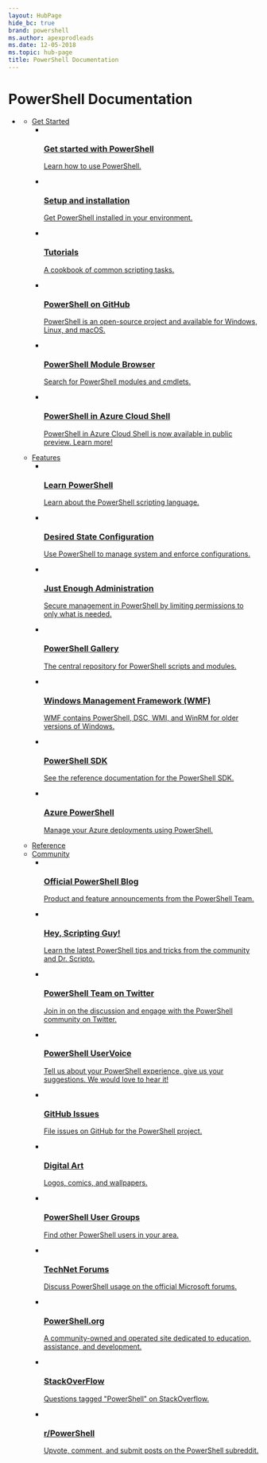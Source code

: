 ```yaml
---
layout: HubPage
hide_bc: true
brand: powershell
ms.author: apexprodleads
ms.date: 12-05-2018
ms.topic: hub-page
title: PowerShell Documentation
---
```

<div id="main" class="v2">
<div class="container">
  <h1>PowerShell Documentation</h1>
  <ul class="pivots">
    <li>
      <a href="#main"></a>
      <ul id="main">
        <li>
          <a data-default="true" href="#getstarted">Get Started</a>
          <ul id="getstarted" class="cardsC">
            <li>
              <a href="/powershell/scripting/overview">
              <div class="cardSize">
                <div class="cardPadding">
                  <div class="card">
                    <div class="cardImageOuter">
                      <div class="cardImage bgdAccent1">
                        <img src="https://docs.microsoft.com/media/hubs/powershell/powershell-get-started-windows.svg" alt="" />
                      </div>
                    </div>
                    <div class="cardText">
                      <h3>Get started with PowerShell</h3>
                      <p>Learn how to use PowerShell.</p>
                    </div>
                  </div>
                </div>
              </div>
              </a>
            </li>
            <li>
              <a href="/powershell/scripting/install/installing-powershell">
              <div class="cardSize">
                <div class="cardPadding">
                  <div class="card">
                    <div class="cardImageOuter">
                      <div class="cardImage bgdAccent1">
                        <img src="https://docs.microsoft.com/media/hubs/powershell/powershell-get-started-setup.svg" alt="" />
                      </div>
                    </div>
                    <div class="cardText">
                      <h3>Setup and installation</h3>
                      <p>Get PowerShell installed in your environment.</p>
                    </div>
                  </div>
                </div>
              </div>
              </a>
            </li>
            <li>
              <a href="/powershell/scripting/samples/sample-scripts-for-administration">
              <div class="cardSize">
                <div class="cardPadding">
                  <div class="card">
                    <div class="cardImageOuter">
                      <div class="cardImage bgdAccent1">
                        <img src="https://docs.microsoft.com/media/hubs/powershell/powershell-get-started-tutorials.svg" alt="" />
                      </div>
                    </div>
                    <div class="cardText">
                      <h3>Tutorials</h3>
                      <p>A cookbook of common scripting tasks.</p>
                    </div>
                  </div>
                </div>
              </div>
              </a>
            </li>
            <li>
              <a href="https://github.com/PowerShell/PowerShell">
              <div class="cardSize">
                <div class="cardPadding">
                  <div class="card">
                    <div class="cardImageOuter">
                      <div class="cardImage bgdAccent1">
                        <img src="https://docs.microsoft.com/media/hubs/powershell/powershell-get-started-github.svg" alt="" />
                      </div>
                    </div>
                    <div class="cardText">
                      <h3>PowerShell on GitHub</h3>
                      <p>PowerShell is an open-source project and available for Windows, Linux, and macOS.</p>
                    </div>
                  </div>
                </div>
              </div>
              </a>
            </li>
            <li>
              <a href="/powershell/module/">
              <div class="cardSize">
                <div class="cardPadding">
                  <div class="card">
                    <div class="cardImageOuter">
                      <div class="cardImage bgdAccent1">
                        <img src="https://docs.microsoft.com/media/hubs/powershell/powershell-get-started-module-browser.svg" alt="" />
                      </div>
                    </div>
                    <div class="cardText">
                      <h3>PowerShell Module Browser</h3>
                      <p>Search for PowerShell modules and cmdlets.</p>
                    </div>
                  </div>
                </div>
              </div>
              </a>
            </li>
            <li>
              <a href="https://aka.ms/cloudshell/powershell-docs">
              <div class="cardSize">
                <div class="cardPadding">
                  <div class="card">
                    <div class="cardImageOuter">
                      <div class="cardImage bgdAccent1">
                        <img src="https://docs.microsoft.com/media/landing/powershell/powershell-get-started-azure-cloud-shell.svg" alt="" />
                      </div>
                    </div>
                    <div class="cardText">
                      <h3>PowerShell in Azure Cloud Shell</h3>
                      <p>PowerShell in Azure Cloud Shell is now available in public preview. Learn more!</p>
                    </div>
                  </div>
                </div>
              </div>
              </a>
            </li>
          </ul>
        </li>
        <li>
          <a href="#features">Features</a>
          <ul id="features" class="cardsC">
            <li>
              <a href="/powershell/scripting/learn/understanding-important-windows-powershell-concepts">
              <div class="cardSize">
                <div class="cardPadding">
                  <div class="card">
                    <div class="cardImageOuter">
                      <div class="cardImage bgdAccent1">
                        <img src="https://docs.microsoft.com/media/hubs/powershell/powershell-features-windows.svg" alt="" />
                      </div>
                    </div>
                    <div class="cardText">
                      <h3>Learn PowerShell</h3>
                      <p>Learn about the PowerShell scripting language.</p>
                    </div>
                  </div>
                </div>
              </div>
              </a>
            </li>
            <li>
              <a href="/powershell/dsc/overview">
              <div class="cardSize">
                <div class="cardPadding">
                  <div class="card">
                    <div class="cardImageOuter">
                      <div class="cardImage bgdAccent1">
                        <img src="https://docs.microsoft.com/media/hubs/powershell/powershell-features-configuration.svg" alt="" />
                      </div>
                    </div>
                    <div class="cardText">
                      <h3>Desired State Configuration</h3>
                      <p>Use PowerShell to manage system and enforce configurations.</p>
                    </div>
                  </div>
                </div>
              </div>
              </a>
            </li>
            <li>
              <a href="/powershell/jea/overview">
              <div class="cardSize">
                <div class="cardPadding">
                  <div class="card">
                    <div class="cardImageOuter">
                      <div class="cardImage bgdAccent1">
                        <img src="https://docs.microsoft.com/media/hubs/powershell/powershell-features-administration.svg" alt="" />
                      </div>
                    </div>
                    <div class="cardText">
                      <h3>Just Enough Administration</h3>
                      <p>Secure management in PowerShell by limiting permissions to only what is needed.</p>
                    </div>
                  </div>
                </div>
              </div>
              </a>
            </li>
            <li>
              <a href="/powershell/gallery/overview">
              <div class="cardSize">
                <div class="cardPadding">
                  <div class="card">
                    <div class="cardImageOuter">
                      <div class="cardImage bgdAccent1">
                        <img src="https://docs.microsoft.com/media/hubs/powershell/powershell-features-gallery.svg" alt="" />
                      </div>
                    </div>
                    <div class="cardText">
                      <h3>PowerShell Gallery</h3>
                      <p>The central repository for PowerShell scripts and modules.</p>
                    </div>
                  </div>
                </div>
              </div>
              </a>
            </li>
            <li>
              <a href="/powershell/wmf/">
              <div class="cardSize">
                <div class="cardPadding">
                  <div class="card">
                    <div class="cardImageOuter">
                      <div class="cardImage bgdAccent1">
                        <img src="https://docs.microsoft.com/media/hubs/powershell/powershell-get-started-wmf.svg" alt="" />
                      </div>
                    </div>
                    <div class="cardText">
                      <h3>Windows Management Framework (WMF)</h3>
                      <p>WMF contains PowerShell, DSC, WMI, and WinRM for older versions of Windows.</p>
                    </div>
                  </div>
                </div>
              </div>
              </a>
            </li>
            <li>
              <a href="/powershell/developer">
              <div class="cardSize">
                <div class="cardPadding">
                  <div class="card">
                    <div class="cardImageOuter">
                      <div class="cardImage bgdAccent1">
                        <img src="https://docs.microsoft.com/media/hubs/visualstudio/toolsets-net-cross-platform.svg" alt="" />
                      </div>
                    </div>
                    <div class="cardText">
                      <h3>PowerShell SDK</h3>
                      <p>See the reference documentation for the PowerShell SDK.</p>
                    </div>
                  </div>
                </div>
              </div>
              </a>
            </li>
            <li>
              <a href="/powershell/azure/overview">
              <div class="cardSize">
                <div class="cardPadding">
                  <div class="card">
                    <div class="cardImageOuter">
                      <div class="cardImage bgdAccent1">
                        <img src="https://docs.microsoft.com/media/hubs/powershell/powershell-features-azure.svg" alt="" />
                      </div>
                    </div>
                    <div class="cardText">
                      <h3>Azure PowerShell</h3>
                      <p>Manage your Azure deployments using PowerShell.</p>
                    </div>
                  </div>
                </div>
              </div>
              </a>
            </li>
          </ul>
        </li>
        <li>
          <a href="/powershell/scripting/overview">Reference</a>
        </li>
        <li>
          <a href="#community">Community</a>
          <ul id="community" class="cardsF">
            <li>
              <a href="https://devblogs.microsoft.com/powershell/">
              <div class="cardSize">
                <div class="cardPadding">
                  <div class="card">
                    <div class="cardImageOuter">
                      <div class="cardImage">
                        <img src="https://docs.microsoft.com/media/common/i_blog.svg" alt="" />
                      </div>
                    </div>
                    <div class="cardText">
                      <h3>Official PowerShell Blog</h3>
                      <p>Product and feature announcements from the PowerShell Team.</p>
                    </div>
                  </div>
                </div>
              </div>
              </a>
            </li>
            <li>
              <a href="https://devblogs.microsoft.com/scripting/">
              <div class="cardSize">
                <div class="cardPadding">
                  <div class="card">
                    <div class="cardImageOuter">
                      <div class="cardImage">
                        <img src="https://docs.microsoft.com/media/common/i_blog.svg" alt="" />
                      </div>
                    </div>
                    <div class="cardText">
                      <h3>Hey, Scripting Guy!</h3>
                      <p>Learn the latest PowerShell tips and tricks from the community and Dr. Scripto.</p>
                    </div>
                  </div>
                </div>
              </div>
              </a>
            </li>
            <li>
              <a href="https://twitter.com/PowerShell_Team">
              <div class="cardSize">
                <div class="cardPadding">
                  <div class="card">
                    <div class="cardImageOuter">
                      <div class="cardImage">
                        <img src="https://docs.microsoft.com/media/hubs/powershell/logo_twitter.svg" alt="" />
                      </div>
                    </div>
                    <div class="cardText">
                      <h3>PowerShell Team on Twitter</h3>
                      <p>Join in on the discussion and engage with the PowerShell community on Twitter.</p>
                    </div>
                  </div>
                </div>
              </div>
              </a>
            </li>
            <li>
              <a href="https://windowsserver.uservoice.com/forums/301869-powershell">
              <div class="cardSize">
                <div class="cardPadding">
                  <div class="card">
                    <div class="cardImageOuter">
                      <div class="cardImage">
                        <img src="https://docs.microsoft.com/media/common/i_feedback.svg" alt="" />
                      </div>
                    </div>
                    <div class="cardText">
                      <h3>PowerShell UserVoice</h3>
                      <p>Tell us about your PowerShell experience, give us your suggestions. We would love to hear it!</p>
                    </div>
                  </div>
                </div>
              </div>
              </a>
            </li>
            <li>
              <a href="https://github.com/powershell/powershell/issues">
              <div class="cardSize">
                <div class="cardPadding">
                  <div class="card">
                    <div class="cardImageOuter">
                      <div class="cardImage">
                        <img src="https://docs.microsoft.com/media/hubs/powershell/i_bug.svg" alt="" />
                      </div>
                    </div>
                    <div class="cardText">
                      <h3>GitHub Issues</h3>
                      <p>File issues on GitHub for the PowerShell project.</p>
                    </div>
                  </div>
                </div>
              </div>
              </a>
            </li>
            <li>
              <a href="/powershell/digital-art">
              <div class="cardSize">
                <div class="cardPadding">
                  <div class="card">
                    <div class="cardImageOuter">
                      <div class="cardImage">
                        <img src="https://docs.microsoft.com/media/hubs/powershell/i_digital-art.svg" alt="" />
                      </div>
                    </div>
                    <div class="cardText">
                      <h3>Digital Art</h3>
                      <p>Logos, comics, and wallpapers.</p>
                    </div>
                  </div>
                </div>
              </div>
              </a>
            </li>
            <li>
              <a href="https://aka.ms/psusergroup">
              <div class="cardSize">
                <div class="cardPadding">
                  <div class="card">
                    <div class="cardImageOuter">
                      <div class="cardImage">
                        <img src="https://docs.microsoft.com/media/hubs/powershell/i_group.svg" alt="" />
                      </div>
                    </div>
                    <div class="cardText">
                      <h3>PowerShell User Groups</h3>
                      <p>Find other PowerShell users in your area.</p>
                    </div>
                  </div>
                </div>
              </div>
              </a>
            </li>
            <li>
              <a href="https://social.technet.microsoft.com/forums/home?forum=winserverpowershell">
              <div class="cardSize">
                <div class="cardPadding">
                  <div class="card">
                    <div class="cardImageOuter">
                      <div class="cardImage">
                        <img src="https://docs.microsoft.com/media/hubs/powershell/i_blog.svg" alt="" />
                      </div>
                    </div>
                    <div class="cardText">
                      <h3>TechNet Forums</h3>
                      <p>Discuss PowerShell usage on the official Microsoft forums.</p>
                    </div>
                  </div>
                </div>
              </div>
              </a>
            </li>
            <li>
              <a href="https://powershell.org/">
              <div class="cardSize">
                <div class="cardPadding">
                  <div class="card">
                    <div class="cardImageOuter">
                      <div class="cardImage">
                        <img src="https://docs.microsoft.com/media/hubs/powershell/i_group-feedback.svg" alt="" />
                      </div>
                    </div>
                    <div class="cardText">
                      <h3>PowerShell.org</h3>
                      <p>A community-owned and operated site dedicated to education, assistance, and development.</p>
                    </div>
                  </div>
                </div>
              </div>
              </a>
            </li>
            <li>
              <a href="https://stackoverflow.com/questions/tagged/powershell">
              <div class="cardSize">
                <div class="cardPadding">
                  <div class="card">
                    <div class="cardImageOuter">
                      <div class="cardImage">
                        <img src="https://docs.microsoft.com/media/hubs/powershell/logo_stackoverflow.svg" alt="" />
                      </div>
                    </div>
                    <div class="cardText">
                      <h3>StackOverFlow</h3>
                      <p>Questions tagged "PowerShell" on StackOverflow.</p>
                    </div>
                  </div>
                </div>
              </div>
              </a>
            </li>
            <li>
              <a href="https://www.reddit.com/r/PowerShell/">
              <div class="cardSize">
                <div class="cardPadding">
                  <div class="card">
                    <div class="cardImageOuter">
                      <div class="cardImage">
                        <img src="https://docs.microsoft.com/media/hubs/powershell/logo_reddit.svg" alt="" />
                      </div>
                    </div>
                    <div class="cardText">
                      <h3>r/PowerShell</h3>
                      <p>Upvote, comment, and submit posts on the PowerShell subreddit.</p>
                    </div>
                  </div>
                </div>
              </div>
              </a>
            </li>
          </ul>
        </li>
      </ul>
    </li>
  </ul>
</div>
